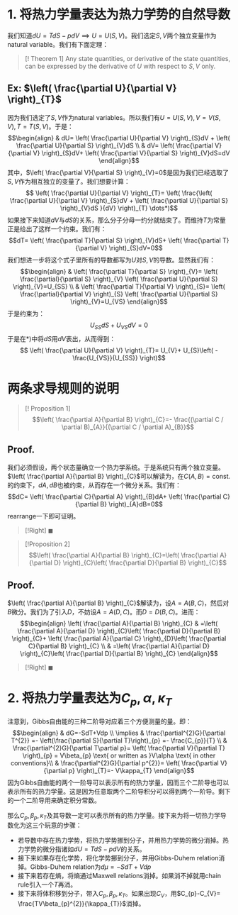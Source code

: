 # 1. 将热力学量表达为热力学势的自然导数

我们知道$dU=TdS-pdV \implies U=U(S,V)$。我们选定$S,V$两个独立变量作为natural variable。我们有下面定理：

>[! Theorem 1]
>Any state quantities, or derivative of the state quantities, can be expressed by the derivative of $U$ with respect to $S,V$ only.
## Ex: $\left(  \frac{\partial U}{\partial V} \right)_{T}$
因为我们选定了$S,V$作为natural variables。所以我们有$U=U(S,V),V=V(S,V),T=T(S,V)$。于是：
$$\begin{align}
 & dU= \left( \frac{\partial U}{\partial V} \right)_{S}dV + \left(  \frac{\partial U}{\partial S} \right)_{V}dS \\
 &  dV= \left(  \frac{\partial V}{\partial V} \right)_{S}dV+ \left(  \frac{\partial V}{\partial S} \right)_{V}dS=dV
\end{align}$$
其中，$\left( \frac{\partial V}{\partial S} \right)_{V}=0$是因为我们已经选取了$S,V$作为相互独立的变量了。我们想要计算：
$$ \left(  \frac{\partial U}{\partial V} \right)_{T}= \left(  \frac{\left(  \frac{\partial U}{\partial V} \right)_{S}dV + \left(  \frac{\partial U}{\partial S} \right)_{V}dS }{dV} \right)_{T} \dots*)$$
如果接下来知道$dV$与$dS$的关系，那么分子分母一约分就结束了。而维持$T$为常量正是给出了这样一个约束。我们有：
$$dT= \left(  \frac{\partial T}{\partial S} \right)_{V}dS+ \left(  \frac{\partial T}{\partial V} \right)_{S}dV=0$$
我们想进一步将这个式子里所有的导数都写为$U$对$S,V$的导数。显然我们有：
$$\begin{align}
 &  \left( \frac{\partial T}{\partial S} \right)_{V}= \left(  \frac{\partial}{\partial S} \right)_{V} \left(  \frac{\partial U}{\partial S} \right)_{V}=U_{SS} \\
 &  \left(  \frac{\partial T}{\partial V} \right)_{S}= \left(  \frac{\partial}{\partial V} \right)_{S} \left(  \frac{\partial U}{\partial S} \right)_{V}=U_{VS}
\end{align}$$
于是约束为：
$$U_{SS}dS+U_{VS}dV=0$$
于是在$*)$中将$dS$用$dV$表出，从而得到：
$$ \left(  \frac{\partial U}{\partial V} \right)_{T}= U_{V}+ U_{S}\left( - \frac{U_{VS}}{U_{SS}} \right)$$

# 两条求导规则的说明

>[! Proposition 1]
>$$\left( \frac{\partial A}{\partial B} \right)_{C}=- \frac{(\partial C / \partial B)_{A}}{(\partial C / \partial A)_{B}}$$
## Proof.
我们必须假设，两个状态量确立一个热力学系统。于是系统只有两个独立变量。$\left( \frac{\partial A}{\partial B} \right)_{C}$可以解读为，在$C(A,B)=\text{const.}$的约束下，$dA,dB$也被约束，从而存在一个微分关系。我们有：
$$dC= \left( \frac{\partial C}{\partial A} \right)_{B}dA+ \left(  \frac{\partial C}{\partial B} \right)_{A}dB=0$$
rearrange一下即可证明。
>[!Right]
>$\blacksquare$

>[!Proposition 2]
>$$\left( \frac{\partial A}{\partial B} \right)_{C}=\left( \frac{\partial A}{\partial D} \right)_{C}\left( \frac{\partial D}{\partial B} \right)_{C}$$
## Proof.
$\left( \frac{\partial A}{\partial B} \right)_{C}$解读为，设$A=A(B,C)$，然后对$B$微分。我们为了引入$D$，不妨设$A=A(D,C)$。而$D=D(B,C)$。进而：
$$\begin{align}
\left( \frac{\partial A}{\partial B} \right)_{C} & =\left( \frac{\partial A}{\partial D} \right)_{C}\left( \frac{\partial D}{\partial B} \right)_{C}+ \left( \frac{\partial A}{\partial C} \right)_{D}\left( \frac{\partial C}{\partial B} \right)_{C} \\
 & =\left( \frac{\partial A}{\partial D} \right)_{C}\left( \frac{\partial D}{\partial B} \right)_{C}
\end{align}$$
>[!Right]
>$\blacksquare$
# 2. 将热力学量表达为$C_{p},\alpha,\kappa_{T}$

注意到，Gibbs自由能的三种二阶导对应着三个方便测量的量。即：
$$\begin{align}
 & dG=-SdT+Vdp \\
\implies &  \frac{\partial^{2}G}{\partial T^{2}} =- \left(\frac{\partial S}{\partial T}\right)_{p} =- \frac{C_{p}}{T} \\
 & \frac{\partial^{2}G}{\partial T\partial p}= \left( \frac{\partial V}{\partial T} \right)_{p} = V\beta_{p} \text{ or written as }V\alpha \text{ in other conventions}\\
 &  \frac{\partial^{2}G}{\partial p^{2}}= \left(  \frac{\partial V}{\partial p} \right)_{T}=- V\kappa_{T}
\end{align}$$
因为Gibbs自由能的两个一阶导可以表示所有的热力学量，因而三个二阶导也可以表示所有的热力学量。这是因为任意取两个二阶导积分可以得到两个一阶导。剩下的一个二阶导用来确定积分常数。

那么$C_{p},\beta_{p},\kappa_{T}$及其导数一定可以表示所有的热力学量。接下来为将一切热力学导数化为这三个玩意的步骤：
- 若导数中存在热力学势，将热力学势挪到分子，并用热力学势的微分消掉。热力学势的微分指诸如$dU=TdS-pdV$的关系。
- 接下来如果存在化学势，将化学势挪到分子，并用Gibbs-Duhem relation消掉。Gibbs-Duhem relation为$d\mu=-SdT+Vdp$
- 接下来若存在熵，将熵通过Maxwell relations消掉。如果消不掉就用chain rule引入一个$T$再消。
- 接下来将体积移到分子，带入$C_{p},\beta_{p},\kappa_{T}$。如果出现$C_{V}$，用$C_{p}-C_{V}= \frac{TV\beta_{p}^{2}}{\kappa_{T}}$消掉。


